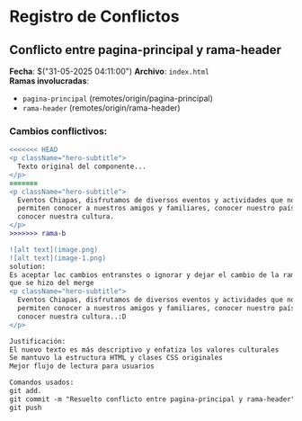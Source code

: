 # Registro de Conflictos

## Conflicto entre pagina-principal y rama-header
**Fecha**: $("31-05-2025  04:11:00")
**Archivo**: `index.html`  
**Ramas involucradas**:
- `pagina-principal` (remotes/origin/pagina-principal)
- `rama-header` (remotes/origin/rama-header)



### Cambios conflictivos:
```diff
<<<<<<< HEAD
<p className="hero-subtitle">
  Texto original del componente...
</p>
=======
<p className="hero-subtitle">
  Eventos Chiapas, disfrutamos de diversos eventos y actividades que nos
  permiten conocer a nuestros amigos y familiares, conocer nuestro país y
  conocer nuestra cultura.
</p>
>>>>>>> rama-b

![alt text](image.png)
![alt text](image-1.png)
solution:
Es aceptar loc cambios entranstes o ignorar y dejar el cambio de la rama mas reciente 
que se hizo del merge
<p className="hero-subtitle">
  Eventos Chiapas, disfrutamos de diversos eventos y actividades que nos
  permiten conocer a nuestros amigos y familiares, conocer nuestro país y
  conocer nuestra cultura..:D
</p>

Justificación:
El nuevo texto es más descriptivo y enfatiza los valores culturales
Se mantuvo la estructura HTML y clases CSS originales
Mejor flujo de lectura para usuarios

Comandos usados:
git add.
git commit -m "Resuelto conflicto entre pagina-principal y rama-header"
git push 